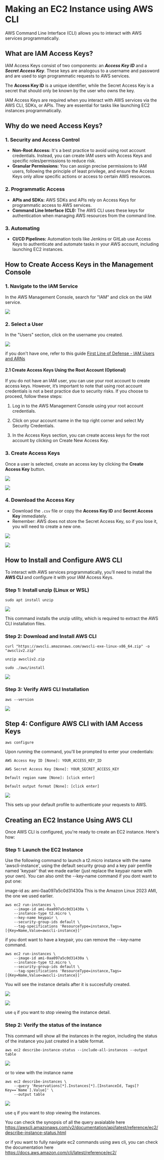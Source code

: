 # Making an EC2 Instance using AWS CLI
AWS Command Line Interface (CLI) allows you to interact with AWS services programmatically.

## **What are IAM Access Keys?**

IAM Access Keys consist of two components: an _**Access Key ID**_ and a _**Secret Access Key**_. These keys are analogous to a username and password and are used to sign programmatic requests to AWS services.

The **Access Key ID** is a unique identifier, while the Secret Access Key is a secret that should only be known by the user who owns the key.

IAM Access Keys are required when you interact with AWS services via the AWS CLI, SDKs, or APIs. They are essential for tasks like launching EC2 instances programmatically.

## **Why do we need Access Keys?**

### 1. Security and Access Control  
   - **Non-Root Access:** It's a best practice to avoid using root account credentials. Instead, you can create IAM users with Access Keys and specific roles/permissions to reduce risk.
   - **Granular Permissions:** You can assign precise permissions to IAM users, following the principle of least privilege, and ensure the Access Keys only allow specific actions or access to certain AWS resources.  

### 2. Programmatic Access  
   - **APIs and SDKs:** AWS SDKs and APIs rely on Access Keys for programmatic access to AWS services.  
   - **Command Line Interface (CLI):** The AWS CLI uses these keys for authentication when managing AWS resources from the command line.

### 3. Automating  
   - **CI/CD Pipelines:** Automation tools like Jenkins or GitLab use Access Keys to authenticate and automate tasks in your AWS account, including launching EC2 instances.

## How to Create Access Keys in the Management Console
### 1. Navigate to the IAM Service
In the AWS Management Console, search for "IAM" and click on the IAM service.

![](img/CLI/CLI-01.png)

### 2. Select a User
In the "Users" section, click on the username you created.

![](img/CLI/CLI-02.png)

if you don't have one, refer to this guide
[First Line of Defense - IAM Users and ARNs](https://alc-knowledge-base.vercel.app/Workshops/Security/First%20Line%20of%20Defense/06%20-%20IAM%20Users%20and%20ARNs/)

#### 2.1 Create Access Keys Using the Root Account (Optional)
If you do not have an IAM user, you can use your root account to create access keys. However, it’s important to note that using root account credentials is not a best practice due to security risks. If you choose to proceed, follow these steps:

1. Log in to the AWS Management Console using your root account credentials.
   
2. Click on your account name in the top right corner and select My Security Credentials.
   
3. In the Access Keys section, you can create access keys for the root account by clicking on Create New Access Key.

### 3. Create Access Keys
Once a user is selected, create an access key by clicking the **Create Access Key** button.

![](img/CLI/CLI-03.png)

![](img/CLI/CLI-04.png)

### 4. Download the Access Key
- Download the `.csv` file or copy the **Access Key ID** and **Secret Access Key** immediately.
- Remember: AWS does not store the Secret Access Key, so if you lose it, you will need to create a new one.

![](img/CLI/CLI-05.png)

![](img/CLI/CLI-06.png)

## **How to Install and Configure AWS CLI**

To interact with AWS services programmatically, you’ll need to install the **AWS CLI** and configure it with your IAM Access Keys.

### **Step 1: Install unzip (Linux or WSL)**

```
sudo apt install unzip 
```

![](img/CLI/CLI-07.png)  

This command installs the unzip utility, which is required to extract the AWS CLI installation files.

### Step 2: Download and Install AWS CLI

```
curl "https://awscli.amazonaws.com/awscli-exe-linux-x86_64.zip" -o "awscliv2.zip"

unzip awscliv2.zip

sudo ./aws/install
```

![](img/CLI/CLI-08.png)

### Step 3: Verify AWS CLI Installation

```
aws --version
```

![](img/CLI/CLI-09.png)

## Step 4: Configure AWS CLI with IAM Access Keys

```
aws configure
```

Upon running the command, you'll be prompted to enter your credentials:  

```
AWS Access Key ID [None]: YOUR_ACCESS_KEY_ID

AWS Secret Access Key [None]: YOUR_SECRET_ACCESS_KEY

Default region name [None]: [click enter]

Default output format [None]: [click enter]
```

![](img/CLI/CLI-10.png)

This sets up your default profile to authenticate your requests to AWS.


## **Creating an EC2 Instance Using AWS CLI**

Once AWS CLI is configured, you're ready to create an EC2 instance. Here's how:

### Step 1: Launch the EC2 Instance  

Use the following command to launch a t2.micro instance with the name 'awscli-instance', using the default security group and a key pair pemfile named 'keypair' that we made earlier (just replace the keypair name with your own). You can also omit the --key-name command if you dont want to put one: 

image-id as: ami-0aa097a5c0d31430a
This is the Amazon Linux 2023 AMI, the one we used earlier. 

```
aws ec2 run-instances \
    --image-id ami-0aa097a5c0d31430a \
    --instance-type t2.micro \
    --key-name keypair \
    --security-group-ids default \
    --tag-specifications 'ResourceType=instance,Tags=[{Key=Name,Value=awscli-instance}]'
```

if you dont want to have a keypair, you can remove the --key-name command.

```
aws ec2 run-instances \
    --image-id ami-0aa097a5c0d31430a \
    --instance-type t2.micro \
    --security-group-ids default \
    --tag-specifications 'ResourceType=instance,Tags=[{Key=Name,Value=awscli-instance}]' 
```

You will see the instance details after it is succesfully created.

![](img/CLI/CLI-11.png)


![](img/CLI/CLI-12.png)


use `q` if you want to stop viewing the instance detail.

### Step 2: Verify the status of the instance

This command will show all the instances in the region, including the status of the instance you just created in a table format.

```
aws ec2 describe-instance-status --include-all-instances --output table
```

![](img/CLI/CLI-13.png)


or to view with the instance name

```
aws ec2 describe-instances \
    --query 'Reservations[*].Instances[*].[InstanceId, Tags[?Key==`Name`].Value]' \
    --output table
```

![](img/CLI/CLI-14.png)

use `q` if you want to stop viewing the instances.  

You can check the synopsis of all the query avaialable here
https://awscli.amazonaws.com/v2/documentation/api/latest/reference/ec2/describe-instance-status.html

or if you want to fully navigate ec2 commands using aws cli, you can check the documentation here
https://docs.aws.amazon.com/cli/latest/reference/ec2/